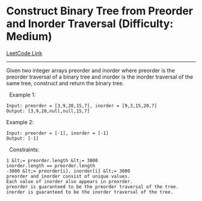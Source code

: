 # Construct Binary Tree from Preorder and Inorder Traversal (Difficulty: Medium)

[LeetCode Link](https://leetcode.com/problems/construct-binary-tree-from-preorder-and-inorder-traversal/)

---

Given two integer arrays preorder and inorder where preorder is the preorder traversal of a binary tree and inorder is the inorder traversal of the same tree, construct and return the binary tree.

&nbsp;
Example 1:

```
Input: preorder = [3,9,20,15,7], inorder = [9,3,15,20,7]
Output: [3,9,20,null,null,15,7]
```

Example 2:

```
Input: preorder = [-1], inorder = [-1]
Output: [-1]
```

&nbsp;
Constraints:


	1 &lt;= preorder.length &lt;= 3000
	inorder.length == preorder.length
	-3000 &lt;= preorder[i], inorder[i] &lt;= 3000
	preorder and inorder consist of unique values.
	Each value of inorder also appears in preorder.
	preorder is guaranteed to be the preorder traversal of the tree.
	inorder is guaranteed to be the inorder traversal of the tree.



